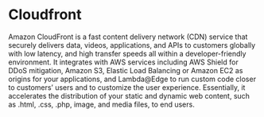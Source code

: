 # Cloudfront

Amazon CloudFront is a fast content delivery network (CDN) service that securely delivers data, videos, applications, and APIs to customers globally with low latency, and high transfer speeds all within a developer-friendly environment. It integrates with AWS services including AWS Shield for DDoS mitigation, Amazon S3, Elastic Load Balancing or Amazon EC2 as origins for your applications, and Lambda@Edge to run custom code closer to customers’ users and to customize the user experience. Essentially, it accelerates the distribution of your static and dynamic web content, such as .html, .css, .php, image, and media files, to end users.
